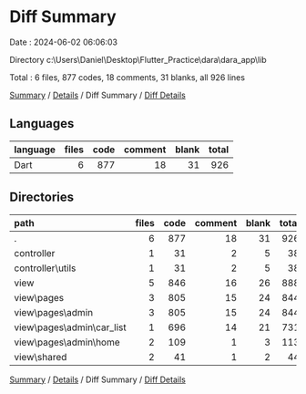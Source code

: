 # Diff Summary

Date : 2024-06-02 06:06:03

Directory c:\\Users\\Daniel\\Desktop\\Flutter_Practice\\dara\\dara_app\\lib

Total : 6 files,  877 codes, 18 comments, 31 blanks, all 926 lines

[Summary](results.md) / [Details](details.md) / Diff Summary / [Diff Details](diff-details.md)

## Languages
| language | files | code | comment | blank | total |
| :--- | ---: | ---: | ---: | ---: | ---: |
| Dart | 6 | 877 | 18 | 31 | 926 |

## Directories
| path | files | code | comment | blank | total |
| :--- | ---: | ---: | ---: | ---: | ---: |
| . | 6 | 877 | 18 | 31 | 926 |
| controller | 1 | 31 | 2 | 5 | 38 |
| controller\\utils | 1 | 31 | 2 | 5 | 38 |
| view | 5 | 846 | 16 | 26 | 888 |
| view\\pages | 3 | 805 | 15 | 24 | 844 |
| view\\pages\\admin | 3 | 805 | 15 | 24 | 844 |
| view\\pages\\admin\\car_list | 1 | 696 | 14 | 21 | 731 |
| view\\pages\\admin\\home | 2 | 109 | 1 | 3 | 113 |
| view\\shared | 2 | 41 | 1 | 2 | 44 |

[Summary](results.md) / [Details](details.md) / Diff Summary / [Diff Details](diff-details.md)